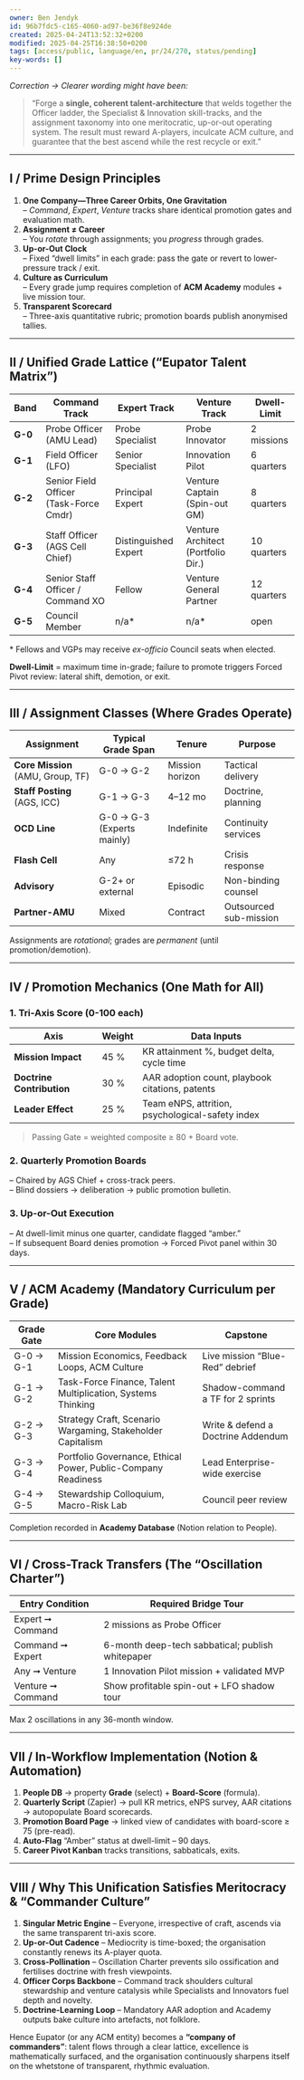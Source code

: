 ```yaml
---
owner: Ben Jendyk
id: 96b7fdc5-c165-4060-ad97-be36f8e924de
created: 2025-04-24T13:52:32+0200
modified: 2025-04-25T16:38:50+0200
tags: [access/public, language/en, pr/24/270, status/pending]
key-words: []
---
```


*Correction → Clearer wording might have been:*  
> “Forge a **single, coherent talent-architecture** that welds together the Officer ladder, the Specialist & Innovation skill-tracks, and the assignment taxonomy into one meritocratic, up-or-out operating system. The result must reward A-players, inculcate ACM culture, and guarantee that the best ascend while the rest recycle or exit.”

---

## I / Prime Design Principles  

1. **One Company—Three Career Orbits, One Gravitation**  
   – *Command*, *Expert*, *Venture* tracks share identical promotion gates and evaluation math.  
2. **Assignment ≠ Career**  
   – You *rotate* through assignments; you *progress* through grades.  
3. **Up-or-Out Clock**  
   – Fixed “dwell limits” in each grade: pass the gate or revert to lower-pressure track / exit.  
4. **Culture as Curriculum**  
   – Every grade jump requires completion of **ACM Academy** modules + live mission tour.  
5. **Transparent Scorecard**  
   – Three-axis quantitative rubric; promotion boards publish anonymised tallies.

---

## II / Unified Grade Lattice (“Eupator Talent Matrix”)  

| **Band** | **Command Track** | **Expert Track** | **Venture Track** | **Dwell-Limit** |
|----------|-------------------|------------------|-------------------|-----------------|
| **G-0** | Probe Officer (AMU Lead) | Probe Specialist | Probe Innovator | 2 missions |
| **G-1** | Field Officer (LFO) | Senior Specialist | Innovation Pilot | 6 quarters |
| **G-2** | Senior Field Officer (Task-Force Cmdr) | Principal Expert | Venture Captain (Spin-out GM) | 8 quarters |
| **G-3** | Staff Officer (AGS Cell Chief) | Distinguished Expert | Venture Architect (Portfolio Dir.) | 10 quarters |
| **G-4** | Senior Staff Officer / Command XO | Fellow | Venture General Partner | 12 quarters |
| **G-5** | Council Member | n/a* | n/a* | open |

\* Fellows and VGPs may receive *ex-officio* Council seats when elected.

**Dwell-Limit** = maximum time in-grade; failure to promote triggers Forced Pivot review: lateral shift, demotion, or exit.

---

## III / Assignment Classes (Where Grades Operate)

| Assignment | Typical Grade Span | Tenure | Purpose |
|------------|--------------------|--------|---------|
| **Core Mission** (AMU, Group, TF) | G-0 → G-2 | Mission horizon | Tactical delivery |
| **Staff Posting** (AGS, ICC) | G-1 → G-3 | 4–12 mo | Doctrine, planning |
| **OCD Line** | G-0 → G-3 (Experts mainly) | Indefinite | Continuity services |
| **Flash Cell** | Any | ≤72 h | Crisis response |
| **Advisory** | G-2+ or external | Episodic | Non-binding counsel |
| **Partner-AMU** | Mixed | Contract | Outsourced sub-mission |

Assignments are *rotational*; grades are *permanent* (until promotion/demotion).

---

## IV / Promotion Mechanics (One Math for All)

### 1. **Tri-Axis Score (0-100 each)**  
| Axis | Weight | Data Inputs |
|------|--------|-------------|
| **Mission Impact** | 45 % | KR attainment %, budget delta, cycle time |
| **Doctrine Contribution** | 30 % | AAR adoption count, playbook citations, patents |
| **Leader Effect** | 25 % | Team eNPS, attrition, psychological-safety index |

> Passing Gate = weighted composite ≥ 80 + Board vote.

### 2. **Quarterly Promotion Boards**  
– Chaired by AGS Chief + cross-track peers.  
– Blind dossiers → deliberation → public promotion bulletin.

### 3. **Up-or-Out Execution**  
– At dwell-limit minus one quarter, candidate flagged “amber.”  
– If subsequent Board denies promotion → Forced Pivot panel within 30 days.

---

## V / ACM Academy (Mandatory Curriculum per Grade)

| Grade Gate | Core Modules | Capstone |
|------------|--------------|----------|
| G-0 → G-1 | Mission Economics, Feedback Loops, ACM Culture | Live mission “Blue-Red” debrief |
| G-1 → G-2 | Task-Force Finance, Talent Multiplication, Systems Thinking | Shadow-command a TF for 2 sprints |
| G-2 → G-3 | Strategy Craft, Scenario Wargaming, Stakeholder Capitalism | Write & defend a Doctrine Addendum |
| G-3 → G-4 | Portfolio Governance, Ethical Power, Public-Company Readiness | Lead Enterprise-wide exercise |
| G-4 → G-5 | Stewardship Colloquium, Macro-Risk Lab | Council peer review |

Completion recorded in **Academy Database** (Notion relation to People).

---

## VI / Cross-Track Transfers (The “Oscillation Charter”)

| Entry Condition | Required Bridge Tour |
|-----------------|----------------------|
| Expert ➞ Command | 2 missions as Probe Officer |
| Command ➞ Expert | 6-month deep-tech sabbatical; publish whitepaper |
| Any ➞ Venture | 1 Innovation Pilot mission + validated MVP |
| Venture ➞ Command | Show profitable spin-out + LFO shadow tour |

Max 2 oscillations in any 36-month window.

---

## VII / In-Workflow Implementation (Notion & Automation)

1. **People DB** → property **Grade** (select) + **Board-Score** (formula).  
2. **Quarterly Script** (Zapier) → pull KR metrics, eNPS survey, AAR citations → autopopulate Board scorecards.  
3. **Promotion Board Page** → linked view of candidates with board-score ≥ 75 (pre-read).  
4. **Auto-Flag** “Amber” status at dwell-limit – 90 days.  
5. **Career Pivot Kanban** tracks transitions, sabbaticals, exits.

---

## VIII / Why This Unification Satisfies Meritocracy & “Commander Culture”

1. **Singular Metric Engine** – Everyone, irrespective of craft, ascends via the same transparent tri-axis score.  
2. **Up-or-Out Cadence** – Mediocrity is time-boxed; the organisation constantly renews its A-player quota.  
3. **Cross-Pollination** – Oscillation Charter prevents silo ossification and fertilises doctrine with fresh viewpoints.  
4. **Officer Corps Backbone** – Command track shoulders cultural stewardship and venture catalysis while Specialists and Innovators fuel depth and novelty.  
5. **Doctrine-Learning Loop** – Mandatory AAR adoption and Academy outputs bake culture into artefacts, not folklore.

Hence Eupator (or any ACM entity) becomes a **“company of commanders”**: talent flows through a clear lattice, excellence is mathematically surfaced, and the organisation continuously sharpens itself on the whetstone of transparent, rhythmic evaluation.
